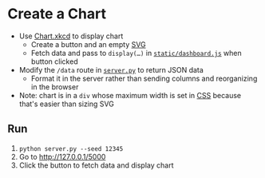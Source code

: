 # Create a Chart

-   Use [Chart.xkcd][chartxkcd] to display chart
    -   Create a button and an empty [SVG](g:svg)
    -   Fetch data and pass to `display(…)` in [`static/dashboard.js`](static/dashboard.js) when button clicked
-   Modify the `/data` route in [`server.py`](./server.py) to return JSON data
    -   Format it in the server rather than sending columns and reorganizing in the browser
-   Note: chart is in a `div` whose maximum width is set in [CSS](g:css) because that's easier than sizing SVG

## Run

1.  `python server.py --seed 12345`
1.  Go to <http://127.0.0.1/5000>
1.  Click the button to fetch data and display chart

[chartxkcd]: https://timqian.com/chart.xkcd/
